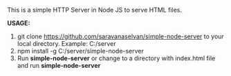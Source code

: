 This is a simple HTTP Server in Node JS to serve HTML files.

**USAGE:**

1. git clone https://github.com/saravanaselvan/simple-node-server to your local directory. Example: C:/server
2. npm install -g C:/server/simple-node-server
3. Run **simple-node-server** <HTML FILE PATH> or change to a directory with index.html file and run **simple-node-server**
